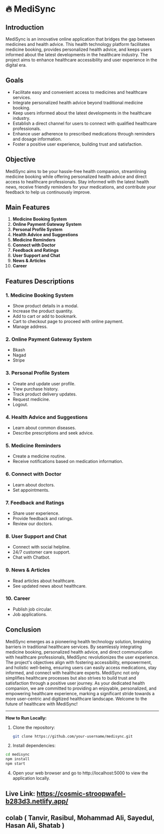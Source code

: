 

# 🔥 MediSync



## Introduction

MediSync is an innovative online application that bridges the gap between medicines and health advice. This health technology platform facilitates medicine booking, provides personalized health advice, and keeps users informed about the latest developments in the healthcare industry. The project aims to enhance healthcare accessibility and user experience in the digital era.

## Goals

- Facilitate easy and convenient access to medicines and healthcare services.
- Integrate personalized health advice beyond traditional medicine booking.
- Keep users informed about the latest developments in the healthcare industry.
- Establish a direct channel for users to connect with qualified healthcare professionals.
- Enhance user adherence to prescribed medications through reminders and dosage information.
- Foster a positive user experience, building trust and satisfaction.

## Objective

MediSync aims to be your hassle-free health companion, streamlining medicine booking while offering personalized health advice and direct access to healthcare professionals. Stay informed with the latest health news, receive friendly reminders for your medications, and contribute your feedback to help us continuously improve.

## Main Features

1. **Medicine Booking System**
2. **Online Payment Gateway System**
3. **Personal Profile System**
4. **Health Advice and Suggestions**
5. **Medicine Reminders**
6. **Connect with Doctor**
7. **Feedback and Ratings**
8. **User Support and Chat**
9. **News & Articles**
10. **Career**

## Features Descriptions

### 1. Medicine Booking System

- Show product details in a modal.
- Increase the product quantity.
- Add to cart or add to bookmark.
- Cart to checkout page to proceed with online payment.
- Manage address.

### 2. Online Payment Gateway System

- Bkash
- Nagad
- Stripe

### 3. Personal Profile System

- Create and update user profile.
- View purchase history.
- Track product delivery updates.
- Request medicine.
- Logout.

### 4. Health Advice and Suggestions

- Learn about common diseases.
- Describe prescriptions and seek advice.

### 5. Medicine Reminders

- Create a medicine routine.
- Receive notifications based on medication information.

### 6. Connect with Doctor

- Learn about doctors.
- Set appointments.

### 7. Feedback and Ratings

- Share user experience.
- Provide feedback and ratings.
- Review our doctors.

### 8. User Support and Chat

- Connect with social helpline.
- 24/7 customer care support.
- Chat with Chatbot.

### 9. News & Articles

- Read articles about healthcare.
- See updated news about healthcare.

### 10. Career

- Publish job circular.
- Job applications.

## Conclusion

MediSync emerges as a pioneering health technology solution, breaking barriers in traditional healthcare services. By seamlessly integrating medicine booking, personalized health advice, and direct communication with healthcare professionals, MediSync revolutionizes the user experience. The project's objectives align with fostering accessibility, empowerment, and holistic well-being, ensuring users can easily access medications, stay informed, and connect with healthcare experts. MediSync not only simplifies healthcare processes but also strives to build trust and satisfaction through a positive user journey. As your dedicated health companion, we are committed to providing an enjoyable, personalized, and empowering healthcare experience, marking a significant stride towards a more user-centric and digitized healthcare landscape. Welcome to the future of healthcare with MediSync!

---

**How to Run Locally:**

1. Clone the repository:

   ```bash
   git clone https://github.com/your-username/medisync.git
2.  Install dependencies:

   ```bash
   cd medisync
  npm install
  npm start

```
4. Open your web browser and go to http://localhost:5000 to view the application locally.
   
## Live Link: https://cosmic-stroopwafel-b283d3.netlify.app/
## colab ( Tanvir, Rasibul, Mohammad Ali, Sayedul, Hasan Ali, Shatab )

